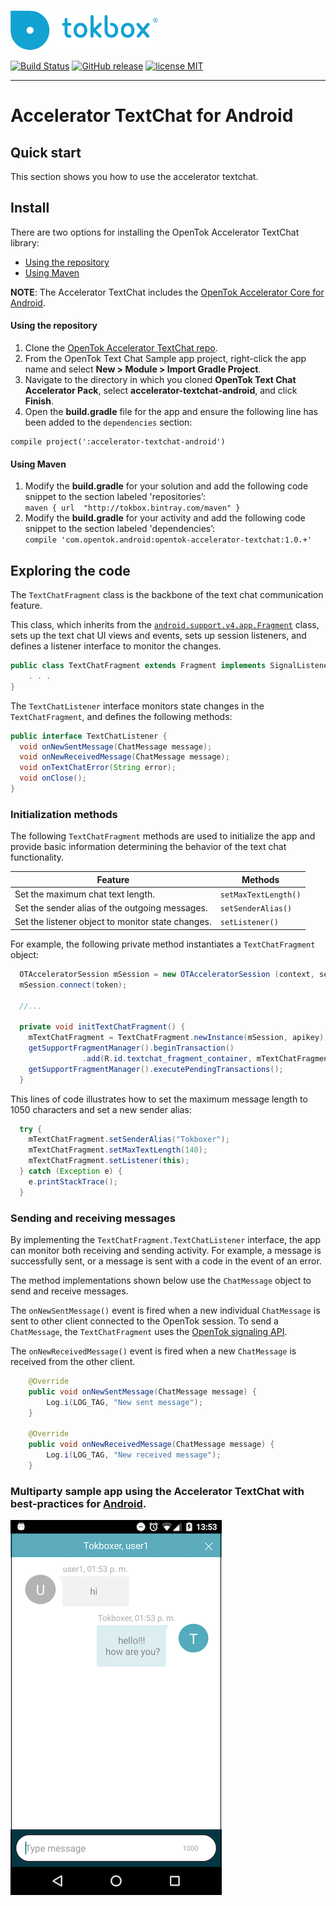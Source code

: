 ![logo](tokbox-logo.png)

[![Build Status](https://travis-ci.org/opentok/accelerator-textchat-android.svg?branch=master)](https://travis-ci.org/opentok/accelerator-textchat-android)
[![GitHub release](https://img.shields.io/github/release/opentok/accelerator-textchat-android.svg)](./README.md)
[![license MIT](https://img.shields.io/github/license/mashape/apistatus.svg)](./.github/LICENSE)

------

# Accelerator TextChat for Android<br/>

## Quick start

This section shows you how to use the accelerator textchat.

## Install

There are two options for installing the OpenTok Accelerator TextChat library:

  - [Using the repository](#using-the-repository)
  - [Using Maven](#using-maven)

**NOTE**: The Accelerator TextChat includes the [OpenTok Accelerator Core for Android](https://github.com/opentok/accelerator-core-android).

#### Using the repository

1. Clone the [OpenTok Accelerator TextChat repo](https://github.com/opentok/accelerator-textchat-android).
2. From the OpenTok Text Chat Sample app project, right-click the app name and select **New > Module > Import Gradle Project**.
3. Navigate to the directory in which you cloned **OpenTok Text Chat Accelerator Pack**, select **accelerator-textchat-android**, and click **Finish**.
4. Open the **build.gradle** file for the app and ensure the following line has been added to the `dependencies` section:
```
compile project(':accelerator-textchat-android')
```

#### Using Maven

<ol>

<li>Modify the <b>build.gradle</b> for your solution and add the following code snippet to the section labeled 'repositories’:

<code>
maven { url  "http://tokbox.bintray.com/maven" }
</code>

</li>

<li>Modify the <b>build.gradle</b> for your activity and add the following code snippet to the section labeled 'dependencies’:

<code>
compile 'com.opentok.android:opentok-accelerator-textchat:1.0.+'
</code>

</li>

</ol>

##  Exploring the code

The `TextChatFragment` class is the backbone of the text chat communication feature.

This class, which inherits from the [`android.support.v4.app.Fragment`](http://developer.android.com/intl/es/reference/android/support/v4/app/Fragment.html) class, sets up the text chat UI views and events, sets up session listeners, and defines a listener interface to monitor the changes.

```java
public class TextChatFragment extends Fragment implements SignalListener {
    . . .
}
```

The `TextChatListener` interface monitors state changes in the `TextChatFragment`, and defines the following methods:

```java
public interface TextChatListener {
  void onNewSentMessage(ChatMessage message);
  void onNewReceivedMessage(ChatMessage message);
  void onTextChatError(String error);
  void onClose();
}
```

### Initialization methods

The following `TextChatFragment` methods are used to initialize the app and provide basic information determining the behavior of the text chat functionality.

| Feature        | Methods  |
| ------------- | ------------- |
| Set the maximum chat text length.   | `setMaxTextLength()`  |
| Set the sender alias of the outgoing messages.  | `setSenderAlias()`  |
| Set the listener object to monitor state changes.   | `setListener()` |


For example, the following private method instantiates a `TextChatFragment` object:

```java
  OTAcceleratorSession mSession = new OTAcceleratorSession (context, sessionId, apikey);
  mSession.connect(token);

  //...

  private void initTextChatFragment() {
    mTextChatFragment = TextChatFragment.newInstance(mSession, apikey);
    getSupportFragmentManager().beginTransaction()
                .add(R.id.textchat_fragment_container, mTextChatFragment).commit();
    getSupportFragmentManager().executePendingTransactions();    
  }
```

This lines of code illustrates how to set the maximum message length to 1050 characters and set a new sender alias:

```java
  try {
    mTextChatFragment.setSenderAlias("Tokboxer");
    mTextChatFragment.setMaxTextLength(140);
    mTextChatFragment.setListener(this);
  } catch (Exception e) {
    e.printStackTrace();
  }
```

### Sending and receiving messages

By implementing the `TextChatFragment.TextChatListener` interface, the app can monitor both receiving and sending activity. For example, a message is successfully sent, or a message is sent with a code in the event of an error.

The method implementations shown below use the `ChatMessage` object to send and receive messages.

The `onNewSentMessage()` event is fired when a new individual `ChatMessage` is sent to other client connected to the OpenTok session. To send a `ChatMessage`, the `TextChatFragment` uses the [OpenTok signaling API](https://tokbox.com/developer/sdks/android/reference/com/opentok/android/Session.html#sendSignal(java.lang.String,%20java.lang.String)).

The `onNewReceivedMessage()` event is fired when a new `ChatMessage` is received from the other client.

```java
    @Override
    public void onNewSentMessage(ChatMessage message) {
        Log.i(LOG_TAG, "New sent message");
    }

    @Override
    public void onNewReceivedMessage(ChatMessage message) {
        Log.i(LOG_TAG, "New received message");
    }
```

### Multiparty sample app using the Accelerator TextChat with best-practices for [Android](https://github.com/opentok/accelerator-sample-apps-android).

![screenshot](screenshot.png)
